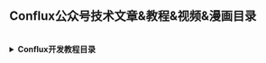 ## Conflux公众号技术文章&教程&视频&漫画目录

<br>

<details>
  <summary><b>Conflux开发教程目录</b></summary> 
  
  
  <style>
    table th:first-of-type{
      width: 30%;
    }
    table th:nth-of-type(2){
      width: 40%;
    }
    table th:nth-of-type(3){
      width: 40%;
    }
  </style>

  |题目|简介|链接|
  |:-:|:-:|:-:|
  |新项目如何高效启动？Conflux 代付机制了解一下|Conflux 的代付机制通过一种赞助机制来补贴用户对智能合约的使用，以"真金白银"的补贴来为网络效用建设行为和用户增长提供资助，帮助项目实现从 0 到 1 冷启动。|https://juejin.cn/post/6904212662629236749/|
  |Conflux开发者文档||https://developer.conflux-chain.org/|
  
  - Conflux和以太坊开发工具的区别
  
    
  |题目|简介|链接|
  |:-:|:-:|:-:|
  |Conflux的 CVM 和 EVM 虚拟机层的主要区别|Conflux 完全继承了 EVM 的虚拟机，所以 EVM 的代码可以直接在 Conflux 上跑。但是，由于 Conflux 采用了不同的共识机制，并且引入了存储押金机制，所以有一些细节上的不一样。|https://juejin.im/post/6854573220268343309|
  |Conflux rpc与以太坊rpc的区别|因为Conflux实现结构与Ethereum不同，所以概念上及实现上也有很大的区别，本文主要介绍针对Conflux RPC使用与以太坊RPC使用的区别|https://juejin.im/post/6876328114461343757/|
  |Conflux js-sdk与以太坊web3. js区别|js-conflux-sdk 最新版本为1.x, 与0.x有很大差别, 但由于其还在测试阶段，本文只对0.13.4与Web3进行对照，待1.x版本稳定后, 再针对1.x与Web3进行对照。Web3 和 js-conflux-sdk 都是最顶层模块，他们包含了其它子模块以及在顶层暴露了一些子模块中的方法方便开发者快捷使用，我们这里只比较各模块，而不再对这些快捷方法做特别说明。|https://juejin.im/post/6876311074602221582|
  |如何迁移以太坊 Dapp 到 Conflux 网络|一个以太坊的 Dapp 合约可以少量修改的快速部署到 Conflux 主链上。开发者只需要将 web3.js 交互部分改用js-conflux-sdk 实现即可。本文将会演示如何将一个以太坊 Dapp 迁移到 Conflux 网络上。|https://juejin.im/post/6876317079809556494|
  |Conflux与以太坊合约开发工具区别||https://juejin.im/post/6876310280733720583|
  
  
</details>
